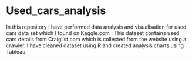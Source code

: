 # Used_cars_analysis
In this repository I have performed data analysis and visualisation for used cars data set which I found on Kaggle.com . This dataset contains used cars details from Craiglist.com which is collected from the website using a crawler. I have cleaned dataset using R and created analysis charts using Tableau.

